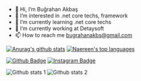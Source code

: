 - 👋 Hi, I’m Buğrahan Akbaş
- 👀 I’m interested in .net core techs, framework
- 🌱 I’m currently learning .net core techs
- 🔭 I’m currently working at Detaysoft
- 📫 How to reach me bugrahanakbs@gmail.com

[![Anurag's github stats](https://github-readme-stats.vercel.app/api?username=bugrakbas&theme=blue-green)](https://github.com/anuraghazra/github-readme-stats)
[![Naereen's top languages](https://github-readme-stats.vercel.app/api/top-langs/?username=bugrakbas&theme=blue-green)](https://github.com/anuraghazra/github-readme-stats)

[![Github Badge](https://img.shields.io/badge/-Github-000?style=quare&labelColor=000&logo=Github&logoColor=white&link=link)](https://github.com/bugrakbas) 
[![Instagram Badge](https://img.shields.io/badge/-Instagram-C13584?style=flat-quare&labelColor=C13584&logo=instagram&logoColor=white&link=link)](https://www.instagram.com/bugraakbass/) 

![Github stats 1](https://github-readme-stats.vercel.app/api?username=bugrakbas&show_icons=true&theme=gradient) 
![Github stats 2](https://github-readme-stats.vercel.app/api?username=bugrakbas&show_icons=true&theme=radical)



<!---
bugrakbas/bugrakbas is a ✨ special ✨ repository because its `README.md` (this file) appears on your GitHub profile.
You can click the Preview link to take a look at your changes.
--->
